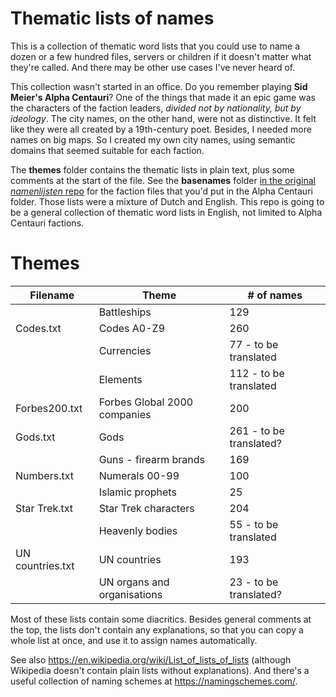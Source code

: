 # Thematic lists of names

This is a collection of thematic word lists that you could use to name a dozen or a few hundred files, servers or children if it doesn't matter what they're called. And there may be other use cases I've never heard of.

This collection wasn't started in an office. Do you remember playing **Sid Meier's Alpha Centauri**? One of the things that made it an epic game was the characters of the faction leaders, *divided not by nationality, but by ideology*. The city names, on the other hand, were not as distinctive. It felt like they were all created by a 19th-century poet. Besides, I needed more names on big maps. So I created my own city names, using semantic domains that seemed suitable for each faction.

The **themes** folder contains the thematic lists in plain text, plus some comments at the start of the file. See the **basenames** folder [in the original *namenlijsten* repo](https://github.com/ProkhorZ/namenlijsten) for the faction files that you'd put in the Alpha Centauri folder. Those lists were a mixture of Dutch and English. This repo is going to be a general collection of thematic word lists in English, not limited to Alpha Centauri factions.

# Themes

|Filename|Theme|# of names|
|-|-|-|
||Battleships|129|
|Codes.txt|Codes A0-Z9|260|
||Currencies|77 - to be translated|
||Elements|112 - to be translated|
|Forbes200.txt|Forbes Global 2000 companies|200|
|Gods.txt|Gods|261 - to be translated?|
||Guns - firearm brands|169|
|Numbers.txt|Numerals 00-99|100|
||Islamic prophets|25|
|Star Trek.txt|Star Trek characters|204|
||Heavenly bodies|55 - to be translated|
|UN countries.txt|UN countries|193|
||UN organs and organisations|23 - to be translated?|

Most of these lists contain some diacritics. Besides general comments at the top, the lists don't contain any explanations, so that you can copy a whole list at once, and use it to assign names automatically.

See also https://en.wikipedia.org/wiki/List_of_lists_of_lists (although Wikipedia doesn't contain plain lists without explanations). And there's a useful collection of naming schemes at https://namingschemes.com/.

